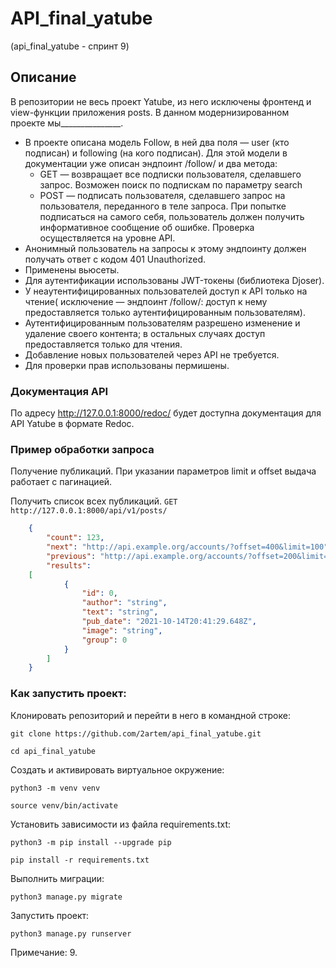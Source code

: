 # API_final_yatube

(api_final_yatube - спринт 9)

## Описание

В репозитории не весь проект Yatube, из него исключены фронтенд и view-функции приложения posts.
В данном модернизированном проекте мы_______________.

 * В проекте описана модель Follow, в ней два поля — user (кто подписан) и following (на кого подписан). Для этой модели в документации уже описан эндпоинт /follow/ и два метода:
   * GET — возвращает все подписки пользователя, сделавшего запрос. Возможен поиск по подпискам по параметру search
   * POST — подписать пользователя, сделавшего запрос на пользователя, переданного в теле запроса. При попытке подписаться на самого себя, пользователь должен получить информативное сообщение об ошибке. Проверка осуществляется на уровне API.
 * Анонимный пользователь на запросы к этому эндпоинту должен получать ответ с кодом 401 Unauthorized.
 * Применены вьюсеты.
 * Для аутентификации использованы JWT-токены (библиотека Djoser).
 * У неаутентифицированных пользователей доступ к API только на чтение( исключение — эндпоинт /follow/: доступ к нему предоставляется только аутентифицированным пользователям).
 * Аутентифицированным пользователям разрешено изменение и удаление своего контента; в остальных случаях доступ предоставляется только для чтения.
 * Добавление новых пользователей через API не требуется.
 * Для проверки прав использованы пермишены.


### Документация API

По адресу http://127.0.0.1:8000/redoc/ будет доступна документация для API Yatube в формате Redoc.

### Пример обработки запроса

Получение публикаций. При указании параметров limit и offset выдача работает с пагинацией.

Получить список всех публикаций. 
`GET http://127.0.0.1:8000/api/v1/posts/`

```json
	{
		"count": 123,
		"next": "http://api.example.org/accounts/?offset=400&limit=100",
		"previous": "http://api.example.org/accounts/?offset=200&limit=100",
		"results": 
	[
			{
				"id": 0,
				"author": "string",
				"text": "string",
				"pub_date": "2021-10-14T20:41:29.648Z",
				"image": "string",
				"group": 0
			}
		]
	}
```

### Как запустить проект:

Клонировать репозиторий и перейти в него в командной строке:

```
git clone https://github.com/2artem/api_final_yatube.git
```

```
cd api_final_yatube
```

Cоздать и активировать виртуальное окружение:

```
python3 -m venv venv
```

```
source venv/bin/activate
```

Установить зависимости из файла requirements.txt:

```
python3 -m pip install --upgrade pip
```

```
pip install -r requirements.txt
```

Выполнить миграции:

```
python3 manage.py migrate
```

Запустить проект:

```
python3 manage.py runserver
```

Примечание: 9.
